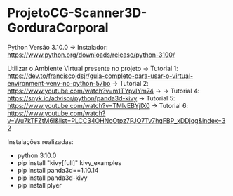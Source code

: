 # ProjetoCG-Scanner3D-GorduraCorporal

Python Versão 3.10.0
-> Instalador: https://www.python.org/downloads/release/python-3100/


Utilizar o Ambiente Virtual presente no projeto
-> Tutorial 1: https://dev.to/franciscojdsjr/guia-completo-para-usar-o-virtual-environment-venv-no-python-57bo
-> Tutorial 2: https://www.youtube.com/watch?v=m1TYpvIYm74
->
-> Tutorial 4: https://snyk.io/advisor/python/panda3d-kivy
-> Tutorial 5: https://www.youtube.com/watch?v=TMlvEBYjIX0 
-> Tutorial 6: https://www.youtube.com/watch?v=Wu7kTFZtM6I&list=PLCC34OHNcOtpz7PJQ7Tv7hqFBP_xDDjqg&index=32


Instalações realizadas:
- python 3.10.0
- pip install "kivy[full]" kivy_examples
- pip install panda3d==1.10.14
- pip install panda3d-kivy
- pip install plyer